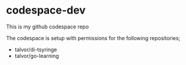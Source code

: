 # codespace-dev

This is my github codespace repo

The codespace is setup with permissions for the following repositories;
- talvor/di-tsyringe
- talvor/go-learning

